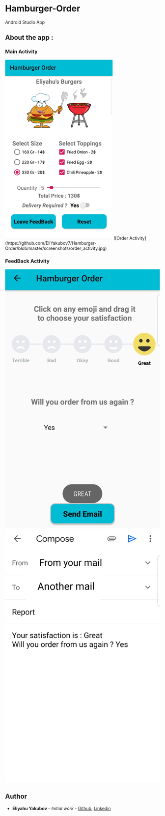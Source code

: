 # Hamburger-Order
Android Studio App

## About the app :


### Main Activity
<img src="https://github.com/EliYakubov7/Hamburger-Order/blob/master/screenshots/main_activity.jpg" width="350">
![Order Activity](https://github.com/EliYakubov7/Hamburger-Order/blob/master/screenshots/order_activity.jpg)

### FeedBack Activity
![FeedBack Activity](https://github.com/EliYakubov7/Hamburger-Order/blob/master/screenshots/feedback_activity.jpg)
![MAil Activity](https://github.com/EliYakubov7/Hamburger-Order/blob/master/screenshots/mail_activity.jpg)

## Author

* **Eliyahu Yakubov** - *Initial work* - [Github](https://github.com/EliYakubov7), [Linkedin](https://www.linkedin.com/in/eli-yakubov-961908173)

